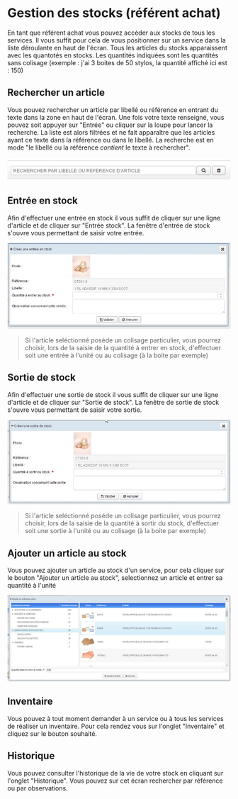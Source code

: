 # Gestion des stocks (référent achat)

En tant que référent achat vous pouvez accèder aux stocks de tous les services. Il vous suffit pour cela de vous positionner sur un service dans la liste déroulante en haut de l'écran.
Tous les articles du stocks apparaissent avec les quantotés en stocks. Les quantités indiquées sont les quantités sans colisage (exemple : j'ai 3 boites de 50 stylos, la quantité affiché ici est : 150)

## Rechercher un article

Vous pouvez rechercher un article par libellé ou référence en entrant du texte dans la zone en haut de l'écran. Une fois votre texte renseigné, vous pouvez soit appuyer sur "Entrée" ou cliquer sur la loupe pour lancer la recherche. La liste est alors filtrées et ne fait apparaître que les articles ayant ce texte dans la référence ou dans le libellé. La recherche est en mode "le libellé ou la référence *contient* le texte à rechercher".

![Recherche catalogue](images/chap_04/recherche_catalogue.jpg "Recherche catalogue")


## Entrée en stock

Afin d'effectuer une entrée en stock il vous suffit de cliquer sur une ligne d'article et de cliquer sur "Entrée stock". La fenêtre d'entrée de stock s'ouvre vous permettant de saisir votre entrée.

![Entrée en stock](images/chap_07/entree_stock.jpg "Entrée en stock")

> Si l'article seléctionné poséde un colisage particulier, vous pourrez choisir, lors de la saisie de la quantité à entrer en stock, d'effectuer soit une entrée à l'unité ou au colisage (à la boite par exemple)

## Sortie de stock

Afin d'effectuer une sortie de stock il vous suffit de cliquer sur une ligne d'article et de cliquer sur "Sortie de stock". La fenêtre de sortie de stock s'ouvre vous permettant de saisir votre sortie.

![Sortie de stock](images/chap_06/sortie_stock.jpg "Sortie de stock")

> Si l'article seléctionné poséde un colisage particulier, vous pourrez choisir, lors de la saisie de la quantité à sortir du stock, d'effectuer soit une sortie à l'unité ou au colisage (à la boite par exemple)

## Ajouter un article au stock

Vous pouvez ajouter un article au stock d'un service, pour cela cliquer sur le bouton "Ajouter un article au stock", selectionnez un article et entrer sa quantité à l'unité

![Ajout article stock](images/chap_07/ajout_article_stock.jpg "Ajout article stock")

## Inventaire

Vous pouvez à tout moment demander à un service ou à tous les services de réaliser un inventaire. Pour cela rendez vous sur l'onglet "Inventaire" et cliquez sur le bouton souhaité.

## Historique

Vous pouvez consulter l'historique de la vie de votre stock en cliquant sur l'onglet "Historique". Vous pouvez sur cet écran rechercher par référence ou par observations.
